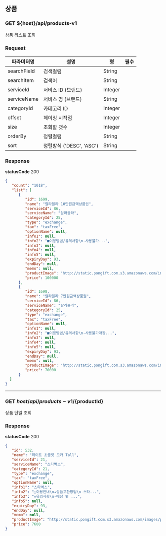 ## 상품
### GET ${host}/api/products-v1

상품 리스트 조회

### Request
|파라미터명|설명|형|필수
|-|-|-|-|
|searchField|검색컬럼|String||
|searchItem|검색어|String||
|serviceId|서비스 ID (브랜드)|Integer||
|serviceName|서비스 명 (브랜드)|String||
|categoryId| 카테고리 ID|Integer||
|offset|페이징 시작점|Integer||
|size|조회할 갯수|Integer||
|orderBy|정렬컬럼|String||
|sort|정렬방식 ('DESC', 'ASC')|String||

### Response
**statusCode** 200

```json
{
   "count": "1018",
   "list": [
      {
         "id": 1699,
         "name": "랄라블라 10만원금액상품권",
         "serviceId": 86,
         "serviceName": "랄라블라",
         "categoryId": 25,
         "type": "exchange",
         "tax": "taxFree",
         "optionName": null,
         "info1": null,
         "info2": "■이용방법/유의사항\n-사용불가...",
         "info3": null,
         "info4": null,
         "info5": null,
         "expiryDay": 93,
         "endDay": null,
         "memo": null,
         "productImage": "http://static.pongift.com.s3.amazonaws.com/images/product/2018-05-30/upload_f6da86f51d8c3d896479fd56d3322c41.jpg",
         "price": 100000
      },
      {
         "id": 1698,
         "name": "랄라블라 7만원금액상품권",
         "serviceId": 86,
         "serviceName": "랄라블라",
         "categoryId": 25,
         "type": "exchange",
         "tax": "taxFree",
         "optionName": null,
         "info1": null,
         "info2": "■이용방법/유의사항\n-사용불가매장...",
         "info3": null,
         "info4": null,
         "info5": null,
         "expiryDay": 93,
         "endDay": null,
         "memo": null,
         "productImage": "http://static.pongift.com.s3.amazonaws.com/images/product/2018-05-30/upload_366e5e33707b4d6893352f99614addde.jpg",
         "price": 70000
      }
  ]
}
```


* * *



### GET ${host}/api/products-v1/${productId}

상품 단일 조회

### Response
**statusCode** 200

```json
{
   "id": 532,
   "name": "화이트 초콜릿 모카 Tall",
   "serviceId": 21,
   "serviceName": "스타벅스",
   "categoryId": 21,
   "type": "exchange",
   "tax": "taxFree",
   "optionName": null,
   "info1": "스타벅스",
   "info2": "□이용안내\n★상품교환방법\n-스타...",
   "info3": "★유의사항\n-매장 별 ...",
   "info5": null,
   "expiryDay": 93,
   "endDay": null,
   "memo": null,
   "productImage": "http://static.pongift.com.s3.amazonaws.com/images/product/2017-02-06/upload_c69b55319c3de28fe55beb37078dd7b1.jpg",
   "price": 7600
}
```